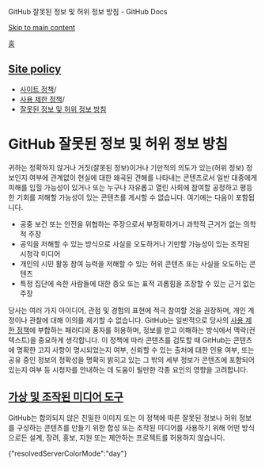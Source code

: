 GitHub 잘못된 정보 및 허위 정보 방침 - GitHub Docs

[Skip to main content](#main-content)

[홈](/ko)

[Site policy](/ko/site-policy)
----------

* [사이트 정책](/ko/site-policy)/
* [사용 제한 정책](/ko/site-policy/acceptable-use-policies)/
* [잘못된 정보 및 허위 정보 방침](/ko/site-policy/acceptable-use-policies/github-misinformation-and-disinformation)

GitHub 잘못된 정보 및 허위 정보 방침
==========

귀하는 정확하지 않거나 거짓(잘못된 정보)이거나 기만적의 의도가 있는(허위 정보) 정보인지 여부에 관계없이 현실에 대한 왜곡된 견해를 나타내는 콘텐츠로서 일반 대중에게 피해를 입힐 가능성이 있거나 또는 누구나 자유롭고 열린 사회에 참여할 공정하고 평등한 기회를 저해할 가능성이 있는 콘텐츠를 게시할 수 없습니다. 여기에는 다음이 포함됩니다.

* 공중 보건 또는 안전을 위협하는 주장으로서 부정확하거나 과학적 근거가 없는 의학적 주장
* 공익을 저해할 수 있는 방식으로 사실을 오도하거나 기만할 가능성이 있는 조작된 시청각 미디어
* 개인의 시민 활동 참여 능력을 저해할 수 있는 허위 콘텐츠 또는 사실을 오도하는 콘텐츠
* 특정 집단에 속한 사람들에 대한 증오 또는 표적 괴롭힘을 조장할 수 있는 근거 없는 주장

당사는 여러 가지 아이디어, 관점 및 경험의 표현에 적극 참여할 것을 권장하며, 개인 계정이나 관찰에 대해 이의를 제기할 수 없습니다. GitHub는 일반적으로 당사의 [사용 제한 정책](/ko/site-policy/acceptable-use-policies/github-acceptable-use-policies)에 부합하는 패러디와 풍자를 허용하며, 정보를 받고 이해하는 방식에서 맥락(컨텍스트)을 중요하게 생각합니다. 이 정책에 따라 콘텐츠를 검토할 때 GitHub는 콘텐츠에 명확한 고지 사항이 명시되었는지 여부, 신뢰할 수 있는 출처에 대한 인용 여부, 또는 공유 중인 정보의 정확성을 명확히 밝히고 있는 그 밖의 세부 정보가 콘텐츠에 포함되어 있는지 여부 등 시청자를 안내하는 데 도움이 될만한 각종 요인의 영향을 고려합니다.

[가상 및 조작된 미디어 도구](#가상-및-조작된-미디어-도구)
----------

GitHub는 합의되지 않은 친밀한 이미지 또는 이 정책에 따른 잘못된 정보나 허위 정보를 구성하는 콘텐츠를 만들기 위한 합성 또는 조작된 미디어를 사용하기 위해 어떤 방식으로든 설계, 장려, 홍보, 지원 또는 제안하는 프로젝트를 허용하지 않습니다.

{"resolvedServerColorMode":"day"}
